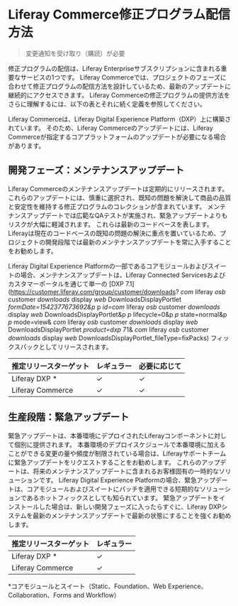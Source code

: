 # Liferay Commerce修正プログラム配信方法

> 変更通知を受け取り（購読）が必要

修正プログラムの配信は、Liferay Enterpriseサブスクリプションに含まれる重要なサービスの1つです。 Liferay Commerceでは、プロジェクトのフェーズに合わせて修正プログラムの配信方法を設計しているため、最新のアップデートに継続的にアクセスできます。 Liferay Commerceの修正プログラムの提供方法をさらに理解するには、以下の表とそれに続く定義を参照してください。

Liferay Commerceは、Liferay Digital Experience Platform（DXP）上に構築されています。 そのため、Liferay Commerceのアップデートには、Liferay Commerceが指定するコアプラットフォームのアップデートが必要になる場合があります。

## 開発フェーズ：メンテナンスアップデート

Liferay Commerceのメンテナンスアップデートは定期的にリリースされます。 これらのアップデートには、慎重に選択され、既知の問題を解決して商品の品質と安定性を維持する修正プログラムのコレクションが含まれています。 メンテナンスアップデートでは広範なQAテストが実施され、緊急アップデートよりもリスクが大幅に軽減されます。 これらは最新のコードベースを表します。Liferayは現在のコードベースの既知の問題の解決に重点を置いているため、プロジェクトの開発段階では最新のメンテナンスアップデートを常に入手することをお勧めします。

Liferay Digital Experience Platformの一部であるコアモジュールおよびスイートの場合、メンテナンスアップデートは、Liferay Connected Servicesおよびカスタマーポータルを通じて単一の [DXP 7.1](https://customer.liferay.com/group/customer/downloads? _com_ liferay _osb_ customer _downloads_ display _web_ DownloadsDisplayPortlet _formDate=1542377673692&p_ p _id=com_ liferay _osb_ customer _downloads_ display _web_ DownloadsDisplayPortlet&p _p_ lifecycle=0&p _p_ state=normal&p _p_ mode=view& _com_ liferay _osb_ customer _downloads_ display _web_ DownloadsDisplayPortlet _product=dxp_ 71& _com_ liferay _osb_ customer _downloads_ display _web_ DownloadsDisplayPortlet_fileType=fixPacks) フィックスパックとしてリリースされます。

| 推定リリースターゲット      | レギュラー    | 必要に応じて   |
| ---------------- | -------- | -------- |
| Liferay DXP *    | &#10003; | &#10003; |
| Liferay Commerce | &#10003; | &#10003; |

## 生産段階：緊急アップデート

緊急アップデートは、本番環境にデプロイされたLiferayコンポーネントに対して個別に提供されます。 本番環境のデプロイスケジュールで本番環境に加えることができる変更の量や頻度が制限されている場合は、Liferayサポートチームに緊急アップデートをリクエストすることをお勧めします。 これらのアップデートは、将来のメンテナンスアップデートに含まれるお客様固有の一時的なソリューションです。 Liferay Digital Experience Platformの場合、緊急アップデートは、コアモジュールおよびスイートにパッチを適用できる短期的なソリューションであるホットフィックスとしても知られています。 緊急アップデートをインストールした場合は、新しい開発フェーズに入ったらすぐに、Liferay DXPシステムを最新のメンテナンスアップデートで最新の状態にすることを強くお勧めします。

| 推定リリースターゲット      | レギュラー    |
| ---------------- | -------- |
| Liferay DXP *    | &#10003; |
| Liferay Commerce | &#10003; |

\*コアモジュールとスイート（Static、Foundation、Web Experience、Collaboration、Forms and Workflow）
